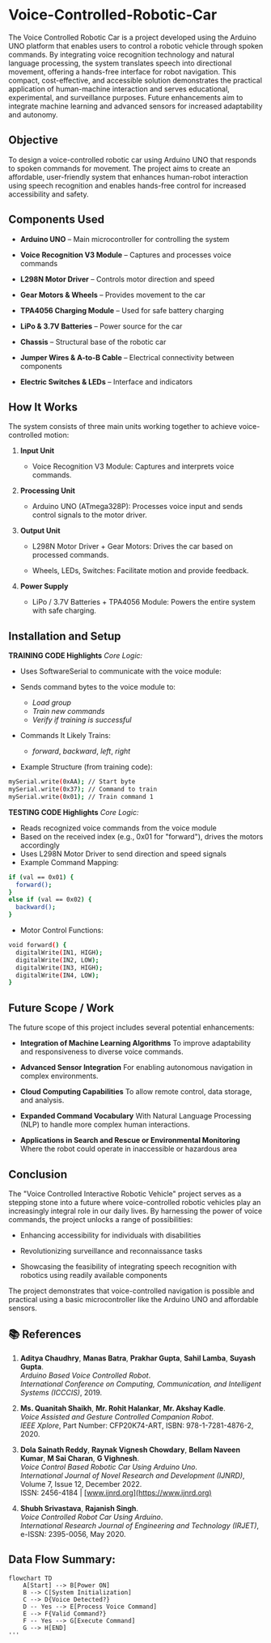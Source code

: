 
# Voice-Controlled-Robotic-Car


The Voice Controlled Robotic Car is a project developed using the Arduino UNO platform that enables users to control a robotic vehicle through spoken commands. By integrating voice recognition technology and natural language processing, the system translates speech into directional movement, offering a hands-free interface for robot navigation. This compact, cost-effective, and accessible solution demonstrates the practical application of human-machine interaction and serves educational, experimental, and surveillance purposes. Future enhancements aim to integrate machine learning and advanced sensors for increased adaptability and autonomy.

## Objective
To design a voice-controlled robotic car using Arduino UNO that responds to spoken commands for movement. The project aims to create an affordable, user-friendly system that enhances human-robot interaction using speech recognition and enables hands-free control for increased accessibility and safety.

## Components Used
- **Arduino UNO** – Main microcontroller for controlling the system

- **Voice Recognition V3 Module** – Captures and processes voice commands

- **L298N Motor Driver** – Controls motor direction and speed

- **Gear Motors & Wheels** – Provides movement to the car

- **TPA4056 Charging Module** – Used for safe battery charging

- **LiPo & 3.7V Batteries** – Power source for the car

- **Chassis** – Structural base of the robotic car

- **Jumper Wires & A-to-B Cable** – Electrical connectivity between components

- **Electric Switches & LEDs** – Interface and indicators


## How It Works
The system consists of three main units working together to achieve voice-controlled motion:

1. **Input Unit**
   - Voice Recognition V3 Module:
     Captures and interprets voice commands.
2. **Processing Unit**
   - Arduino UNO (ATmega328P):
     Processes voice input and sends control signals to the motor driver.

3. **Output Unit**
   - L298N Motor Driver + Gear Motors:
     Drives the car based on processed commands.

   - Wheels, LEDs, Switches:
     Facilitate motion and provide feedback.

4. **Power Supply**
   - LiPo / 3.7V Batteries + TPA4056 Module:
     Powers the entire system with safe charging.



## Installation and Setup

**TRAINING CODE Highlights**
*Core Logic:*
- Uses SoftwareSerial to communicate with the voice module:
- Sends command bytes to the voice module to:
  - *Load group*
  - *Train new commands*
  - *Verify if training is successful*
- Commands It Likely Trains:
  - *forward*, *backward*, *left*, *right*

- Example Structure (from training code):
```bash
mySerial.write(0xAA); // Start byte
mySerial.write(0x37); // Command to train
mySerial.write(0x01); // Train command 1
```

**TESTING CODE Highlights**
 *Core Logic:*
- Reads recognized voice commands from the voice module
- Based on the received index (e.g., 0x01 for "forward"), drives the motors
  accordingly
- Uses L298N Motor Driver to send direction and speed signals
- Example Command Mapping:
```bash
if (val == 0x01) {
  forward();
}
else if (val == 0x02) {
  backward();
}
```
-  Motor Control Functions:
```bash
void forward() {
  digitalWrite(IN1, HIGH);
  digitalWrite(IN2, LOW);
  digitalWrite(IN3, HIGH);
  digitalWrite(IN4, LOW);
}
```
## Future Scope / Work
The future scope of this project includes several potential enhancements:

- **Integration of Machine Learning Algorithms**
  To improve adaptability and responsiveness to diverse voice commands.

- **Advanced Sensor Integration**
  For enabling autonomous navigation in complex environments.

- **Cloud Computing Capabilities**
  To allow remote control, data storage, and analysis.

- **Expanded Command Vocabulary**
  With Natural Language Processing (NLP) to handle more complex human interactions.

- **Applications in Search and Rescue or Environmental Monitoring**
  Where the robot could operate in inaccessible or hazardous area

## Conclusion
The "Voice Controlled Interactive Robotic Vehicle" project serves as a stepping stone into a future where voice-controlled robotic vehicles play an increasingly integral role in our daily lives.
By harnessing the power of voice commands, the project unlocks a range of possibilities:

- Enhancing accessibility for individuals with disabilities

- Revolutionizing surveillance and reconnaissance tasks

- Showcasing the feasibility of integrating speech recognition with robotics using readily available components

The project demonstrates that voice-controlled navigation is possible and practical using a basic microcontroller like the Arduino UNO and affordable sensors.

## 📚 References

1. **Aditya Chaudhry**, **Manas Batra**, **Prakhar Gupta**, **Sahil Lamba**, **Suyash Gupta**.  
   *Arduino Based Voice Controlled Robot*.  
   *International Conference on Computing, Communication, and Intelligent Systems (ICCCIS)*, 2019.

2. **Ms. Quanitah Shaikh**, **Mr. Rohit Halankar**, **Mr. Akshay Kadle**.  
   *Voice Assisted and Gesture Controlled Companion Robot*.  
   *IEEE Xplore*, Part Number: CFP20K74-ART, ISBN: 978-1-7281-4876-2, 2020.

3. **Dola Sainath Reddy**, **Raynak Vignesh Chowdary**, **Bellam Naveen Kumar**, **M Sai Charan**, **G Vighnesh**.  
   *Voice Control Based Robotic Car Using Arduino Uno*.  
   *International Journal of Novel Research and Development (IJNRD)*, Volume 7, Issue 12, December 2022.  
   ISSN: 2456-4184 | [www.ijnrd.org](https://www.ijnrd.org)

4. **Shubh Srivastava**, **Rajanish Singh**.  
   *Voice Controlled Robot Car Using Arduino*.  
   *International Research Journal of Engineering and Technology (IRJET)*, e-ISSN: 2395-0056, May 2020.
## Data Flow Summary:
```mermaid
flowchart TD
    A[Start] --> B[Power ON]
    B --> C[System Initialization]
    C --> D{Voice Detected?}
    D -- Yes --> E[Process Voice Command]
    E --> F{Valid Command?}
    F -- Yes --> G[Execute Command]
    G --> H[END]
'''

